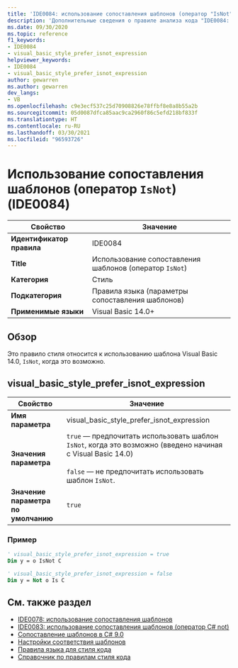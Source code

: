 ```yaml
---
title: 'IDE0084: использование сопоставления шаблонов (оператор "IsNot")'
description: 'Дополнительные сведения о правиле анализа кода "IDE0084: использование сопоставления шаблонов (оператор "IsNot")"'
ms.date: 09/30/2020
ms.topic: reference
f1_keywords:
- IDE0084
- visual_basic_style_prefer_isnot_expression
helpviewer_keywords:
- IDE0084
- visual_basic_style_prefer_isnot_expression
author: gewarren
ms.author: gewarren
dev_langs:
- VB
ms.openlocfilehash: c9e3ecf537c25d70908826e78ffbf8e8a8b55a2b
ms.sourcegitcommit: 05d0087dfca85aac9ca2960f86c5efd218bf833f
ms.translationtype: HT
ms.contentlocale: ru-RU
ms.lasthandoff: 03/30/2021
ms.locfileid: "96593726"
---
```

# <a name="use-pattern-matching-isnot-operator-ide0084"></a>Использование сопоставления шаблонов (оператор `IsNot`) (IDE0084)

|Свойство|Значение|
|-|-|
| **Идентификатор правила** | IDE0084 |
| **Title** | Использование сопоставления шаблонов (оператор `IsNot`) |
| **Категория** | Стиль |
| **Подкатегория** | Правила языка (параметры сопоставления шаблонов) |
| **Применимые языки** | Visual Basic 14.0+ |

## <a name="overview"></a>Обзор

Это правило стиля относится к использованию шаблона Visual Basic 14.0, `IsNot`, когда это возможно.

## <a name="visual_basic_style_prefer_isnot_expression"></a>visual_basic_style_prefer_isnot_expression

|Свойство|Значение|
|-|-|
| **Имя параметра** | visual_basic_style_prefer_isnot_expression |
| **Значения параметра** | `true` — предпочитать использовать шаблон `IsNot`, когда это возможно (введено начиная с Visual Basic 14.0)<br /><br />`false` — не предпочитать использовать шаблон `IsNot`. |
| **Значение параметра по умолчанию** | `true` |

### <a name="example"></a>Пример

```vb
' visual_basic_style_prefer_isnot_expression = true
Dim y = o IsNot C

' visual_basic_style_prefer_isnot_expression = false
Dim y = Not o Is C
```

## <a name="see-also"></a>См. также раздел

- [IDE0078: использование сопоставления шаблонов](ide0078.md)
- [IDE0083: использование сопоставления шаблонов (оператор C# not)](ide0083.md)
- [Сопоставление шаблонов в C# 9.0](../../../csharp/whats-new/csharp-9.md#pattern-matching-enhancements)
- [Настройки соответствия шаблонов](pattern-matching-preferences.md)
- [Правила языка для стиля кода](language-rules.md)
- [Справочник по правилам стиля кода](index.md)
